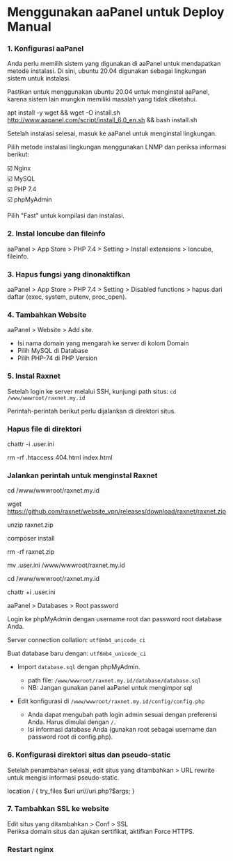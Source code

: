 # Menggunakan aaPanel untuk Deploy Manual

### 1. Konfigurasi aaPanel

Anda perlu memilih sistem yang digunakan di aaPanel untuk mendapatkan metode instalasi. Di sini, ubuntu 20.04 digunakan sebagai lingkungan sistem untuk instalasi.

Pastikan untuk menggunakan ubuntu 20.04 untuk menginstal aaPanel, karena sistem lain mungkin memiliki masalah yang tidak diketahui.

apt install -y wget && wget -O install.sh http://www.aapanel.com/script/install_6.0_en.sh && bash install.sh

Setelah instalasi selesai, masuk ke aaPanel untuk menginstal lingkungan.

Pilih metode instalasi lingkungan menggunakan LNMP dan periksa informasi berikut:

☑️ Nginx  
☑️ MySQL  
☑️ PHP 7.4  
☑️ phpMyAdmin

Pilih "Fast" untuk kompilasi dan instalasi.

### 2. Instal Ioncube dan fileinfo
aaPanel > App Store > PHP 7.4 > Setting > Install extensions > Ioncube, fileinfo.

### 3. Hapus fungsi yang dinonaktifkan
aaPanel > App Store > PHP 7.4 > Setting > Disabled functions > hapus dari daftar (exec, system, putenv, proc_open).

### 4. Tambahkan Website
aaPanel > Website > Add site.  
- Isi nama domain yang mengarah ke server di kolom Domain  
- Pilih MySQL di Database  
- Pilih PHP-74 di PHP Version

### 5. Instal Raxnet
Setelah login ke server melalui SSH, kunjungi path situs: `cd /www/wwwroot/raxnet.my.id`

Perintah-perintah berikut perlu dijalankan di direktori situs.

### Hapus file di direktori

chattr -i .user.ini

rm -rf .htaccess 404.html index.html

### Jalankan perintah untuk menginstal Raxnet

cd /www/wwwroot/raxnet.my.id

wget https://github.com/raxnet/website_vpn/releases/download/raxnet/raxnet.zip

unzip raxnet.zip

composer install

rm -rf raxnet.zip

mv .user.ini /www/wwwroot/raxnet.my.id

cd /www/wwwroot/raxnet.my.id

chattr +i .user.ini

aaPanel > Databases > Root password

Login ke phpMyAdmin dengan username root dan password root database Anda.

Server connection collation: `utf8mb4_unicode_ci`

Buat database baru dengan: `utf8mb4_unicode_ci` 

- Import `database.sql` dengan phpMyAdmin.  
  - path file: `/www/wwwroot/raxnet.my.id/database/database.sql`  
  - NB: Jangan gunakan panel aaPanel untuk mengimpor sql

- Edit konfigurasi di `/www/wwwroot/raxnet.my.id/config/config.php`  
  - Anda dapat mengubah path login admin sesuai dengan preferensi Anda. Harus dimulai dengan `/`.  
  - Isi informasi database Anda (gunakan root sebagai username dan password root di config.php).

### 6. Konfigurasi direktori situs dan pseudo-static


Setelah penambahan selesai, edit situs yang ditambahkan > URL rewrite untuk mengisi informasi pseudo-static.

location / {
        try_files $uri $uri/ /$uri.php?$args;
    }
### 7. Tambahkan SSL ke website

Edit situs yang ditambahkan > Conf > SSL  
Periksa domain situs dan ajukan sertifikat, aktifkan Force HTTPS.

### Restart nginx



